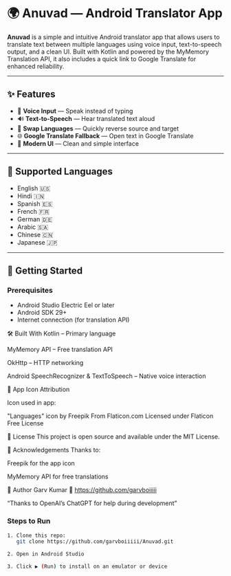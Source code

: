 # 🌍 Anuvad — Android Translator App

**Anuvad** is a simple and intuitive Android translator app that allows users to translate text between multiple languages using voice input, text-to-speech output, and a clean UI. Built with Kotlin and powered by the MyMemory Translation API, it also includes a quick link to Google Translate for enhanced reliability.

---

## ✨ Features

- 🎤 **Voice Input** — Speak instead of typing
- 🔊 **Text-to-Speech** — Hear translated text aloud
- 🔁 **Swap Languages** — Quickly reverse source and target
- 🌐 **Google Translate Fallback** — Open text in Google Translate
- 📱 **Modern UI** — Clean and simple interface

---

## 🧪 Supported Languages

- English 🇺🇸  
- Hindi 🇮🇳  
- Spanish 🇪🇸  
- French 🇫🇷  
- German 🇩🇪  
- Arabic 🇸🇦  
- Chinese 🇨🇳  
- Japanese 🇯🇵  

---

## 🚀 Getting Started

### Prerequisites
- Android Studio Electric Eel or later
- Android SDK 29+
- Internet connection (for translation API)


🛠 Built With
Kotlin – Primary language

MyMemory API – Free translation API

OkHttp – HTTP networking

Android SpeechRecognizer & TextToSpeech – Native voice interaction

🎨 App Icon Attribution
<div align="left">
Icon used in app:

"Languages" icon by Freepik
From Flaticon.com
Licensed under Flaticon Free License

</div>
📄 License
This project is open source and available under the MIT License.

🙌 Acknowledgements
Thanks to:

Freepik for the app icon

MyMemory API for free translations

👤 Author
Garv Kumar
📎 https://github.com/garvboiiiii

“Thanks to OpenAI’s ChatGPT for help during development”



### Steps to Run
```bash
1. Clone this repo:
   git clone https://github.com/garvboiiiii/Anuvad.git

2. Open in Android Studio

3. Click ▶ (Run) to install on an emulator or device
